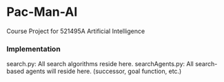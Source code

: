 # Pac-Man-AI
Course Project for 521495A Artificial Intelligence

### Implementation

search.py: All search algorithms reside here.
searchAgents.py: All search-based agents will reside here. (successor, goal function, etc.)